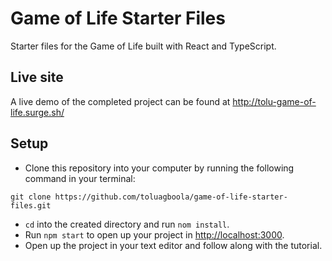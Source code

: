 # Game of Life Starter Files

Starter files for the Game of Life built with React and TypeScript.

## Live site

A live demo of the completed project can be found at http://tolu-game-of-life.surge.sh/

## Setup

- Clone this repository into your computer by running the following command in your terminal:

```
git clone https://github.com/toluagboola/game-of-life-starter-files.git
```

- `cd` into the created directory and run `nom install`.
- Run `npm start` to open up your project in [http://localhost:3000](http://localhost:3000).
- Open up the project in your text editor and follow along with the tutorial.

